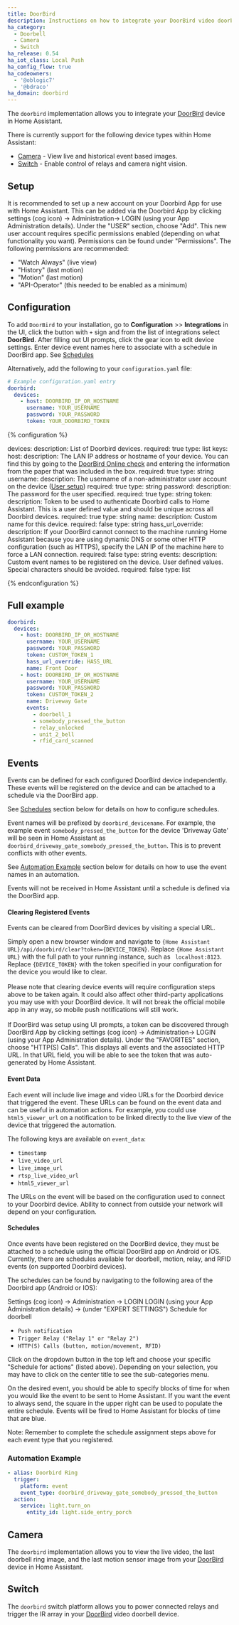 ```yaml
---
title: DoorBird
description: Instructions on how to integrate your DoorBird video doorbell with Home Assistant.
ha_category:
  - Doorbell
  - Camera
  - Switch
ha_release: 0.54
ha_iot_class: Local Push
ha_config_flow: true
ha_codeowners:
  - '@oblogic7'
  - '@bdraco'
ha_domain: doorbird
---
```


The `doorbird` implementation allows you to integrate your [DoorBird](https://www.doorbird.com/) device in Home Assistant.

There is currently support for the following device types within Home Assistant:

- [Camera](#camera) - View live and historical event based images.
- [Switch](#switch) - Enable control of relays and camera night vision.

## Setup

It is recommended to set up a new account on your Doorbird App for use with Home Assistant. This can be added via the Doorbird App by clicking settings (cog icon) -> Administration-> LOGIN (using your App Administration details). Under the "USER" section, choose "Add". This new user account requires specific permissions enabled (depending on what functionality you want). Permissions can be found under "Permissions". The following permissions are recommended:

- "Watch Always" (live view)
- "History" (last motion)
- "Motion" (last motion)
- "API-Operator" (this needed to be enabled as a minimum)

## Configuration

To add `DoorBird` to your installation, go to **Configuration** >> **Integrations** in the UI, click the button with `+` sign and from the list of integrations select **DoorBird**. After filling out UI prompts, click the gear icon to edit device settings. Enter device event names here to associate with a schedule in DoorBird app. See [Schedules](#schedules)

Alternatively, add the following to your `configuration.yaml` file:

```yaml
# Example configuration.yaml entry
doorbird:
  devices:
    - host: DOORBIRD_IP_OR_HOSTNAME
      username: YOUR_USERNAME
      password: YOUR_PASSWORD
      token: YOUR_DOORBIRD_TOKEN
```

{% configuration %}

devices:
  description: List of Doorbird devices.
  required: true
  type: list
  keys:
    host:
      description: The LAN IP address or hostname of your device. You can find this by going to the [DoorBird Online check](https://www.doorbird.com/checkonline) and entering the information from the paper that was included in the box.
      required: true
      type: string
    username:
      description: The username of a non-administrator user account on the device ([User setup](/integrations/doorbird/#setup))
      required: true
      type: string
    password:
      description: The password for the user specified.
      required: true
      type: string
    token:
      description: Token to be used to authenticate Doorbird calls to Home Assistant. This is a user defined value and should be unique across all Doorbird devices.
      required: true
      type: string
    name:
      description: Custom name for this device.
      required: false
      type: string
    hass_url_override:
      description: If your DoorBird cannot connect to the machine running Home Assistant because you are using dynamic DNS or some other HTTP configuration (such as HTTPS), specify the LAN IP of the machine here to force a LAN connection.
      required: false
      type: string
    events:
      description: Custom event names to be registered on the device. User defined values. Special characters should be avoided.
      required: false
      type: list
      
{% endconfiguration %}

## Full example

```yaml
doorbird:
  devices:
    - host: DOORBIRD_IP_OR_HOSTNAME
      username: YOUR_USERNAME
      password: YOUR_PASSWORD
      token: CUSTOM_TOKEN_1
      hass_url_override: HASS_URL
      name: Front Door
    - host: DOORBIRD_IP_OR_HOSTNAME
      username: YOUR_USERNAME
      password: YOUR_PASSWORD
      token: CUSTOM_TOKEN_2
      name: Driveway Gate
      events:
        - doorbell_1
        - somebody_pressed_the_button
        - relay_unlocked
        - unit_2_bell
        - rfid_card_scanned
```

## Events

Events can be defined for each configured DoorBird device independently. These events will be registered on the device and can be attached to a schedule via the DoorBird app. 

See [Schedules](#schedules) section below for details on how to configure schedules.

Event names will be prefixed by `doorbird_devicename`. For example, the example event `somebody_pressed_the_button` for the device 'Driveway Gate' will be seen in Home Assistant as `doorbird_driveway_gate_somebody_pressed_the_button`. This is to prevent conflicts with other events.

See [Automation Example](#automation_example) section below for details on how to use the event names in an automation.

<div class="note info">
Events will not be received in Home Assistant until a schedule is defined via the DoorBird app.
</div>

#### Clearing Registered Events
Events can be cleared from DoorBird devices by visiting a special URL.

Simply open a new browser window and navigate to `{Home Assistant URL}/api/doorbird/clear?token={DEVICE_TOKEN}`. Replace `{Home Assistant URL}` with the full path to your running instance, such as `
localhost:8123`. Replace `{DEVICE_TOKEN}` with the token specified in your configuration for the device you would like to clear.
<br><br>
Please note that clearing device events will require configuration steps above to be taken again. It could also affect other third-party applications you may use with your DoorBird device. It will not break the official mobile app in any way, so mobile push notifications will still work.
<br><br>
If DoorBird was setup using UI prompts, a token can be discovered through DoorBird App by clicking settings (cog icon) -> Administration-> LOGIN (using your App Administration details). Under the "FAVORITES" section, choose "HTTP(S) Calls". This displays all events and the associated HTTP URL. In that URL field, you will be able to see the token that was auto-generated by Home Assistant.

#### Event Data

Each event will include live image and video URLs for the Doorbird device that triggered the event. These URLs can be found on the event data and can be useful in automation actions. For example, you could use `html5_viewer_url` on a notification to be linked directly to the live view of the device that triggered the automation.

The following keys are available on `event_data`:

- `timestamp`
- `live_video_url`
- `live_image_url`
- `rtsp_live_video_url`
- `html5_viewer_url`

<div class="note">
The URLs on the event will be based on the configuration used to connect to your Doorbird device. Ability to connect from outside your network will depend on your configuration.
</div>

#### Schedules

Once events have been registered on the DoorBird device, they must be attached to a schedule using the official DoorBird app on Android or iOS. Currently, there are schedules available for doorbell, motion, relay, and RFID events (on supported Doorbird devices).

The schedules can be found by navigating to the following area of the Doorbird app (Android or IOS):

Settings (cog icon) -> Administration -> LOGIN LOGIN (using your App Administration details) -> (under "EXPERT SETTINGS") Schedule for doorbell

- `Push notification`
- `Trigger Relay ("Relay 1" or "Relay 2")`
- `HTTP(S) Calls (button, motion/movement, RFID)`

Click on the dropdown button in the top left and choose your specific "Schedule for actions" (listed above). Depending on your selection, you may have to click on the center title to see the sub-categories menu.

On the desired event, you should be able to specify blocks of time for when you would like the event to be sent to Home Assistant. If you want the event to always send, the square in the upper right can be used to populate the entire schedule. Events will be fired to Home Assistant for blocks of time that are blue.

Note: Remember to complete the schedule assignment steps above for each event type that you registered.

### Automation Example

```yaml
- alias: Doorbird Ring
  trigger:
    platform: event
    event_type: doorbird_driveway_gate_somebody_pressed_the_button
  action:
    service: light.turn_on
      entity_id: light.side_entry_porch
```

## Camera

The `doorbird` implementation allows you to view the live video, the last doorbell ring image, and the last motion sensor image from your [DoorBird](https://www.doorbird.com/) device in Home Assistant.


## Switch

The `doorbird` switch platform allows you to power connected relays and trigger the IR array in your [DoorBird](https://www.doorbird.com/) video doorbell device.
